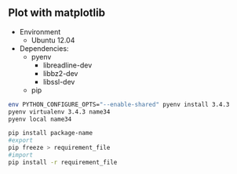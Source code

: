 Plot with matplotlib
--------------------

* Environment
	- Ubuntu 12.04
* Dependencies:
	- pyenv
		+ libreadline-dev
		+ libbz2-dev
		+ libssl-dev
	- pip

```bash
env PYTHON_CONFIGURE_OPTS="--enable-shared" pyenv install 3.4.3
pyenv virtualenv 3.4.3 name34
pyenv local name34
```

```bash
pip install package-name
#export
pip freeze > requirement_file
#import
pip install -r requirement_file
```
